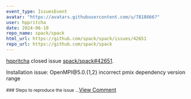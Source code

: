```yaml
---
event_type: IssuesEvent
avatar: "https://avatars.githubusercontent.com/u/7818666?"
user: hppritcha
date: 2024-06-10
repo_name: spack/spack
html_url: https://github.com/spack/spack/issues/42651
repo_url: https://github.com/spack/spack
---
```


<a href='https://github.com/hppritcha' target='_blank'>hppritcha</a> closed issue <a href='https://github.com/spack/spack/issues/42651' target='_blank'>spack/spack#42651</a>.

<p>Installation issue: OpenMPI@5.0.{1,2} incorrect pmix dependency version range</p><small>### Steps to reproduce the issue...</small><a href='https://github.com/spack/spack/issues/42651' target='_blank'>View Comment</a>